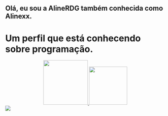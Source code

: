 ## Olá, eu sou a AlineRDG também conhecida como Alinexx.

# Um perfil que está conhecendo sobre programação.

<div align="center">
  <a href="https://github.com/rafaballerini">
  <img height="140em" src="https://github-readme-stats.vercel.app/api?username=AlineRDG&show_icons=true&theme=dark&include_all_commits=true&count_private=true"/>
  <img height="120em" src="https://github-readme-stats.vercel.app/api/top-langs/?username=AlineRDG&layout=compact&langs_count=7&theme=dark"/>
</div>
  
  <div>
   <a href="https://discord.gg/W7NJ8Eq784" target="_blank"><img src="https://img.shields.io/badge/Discord-7289DA?style=for-the-badge&logo=discord&logoColor=white" target="_blank"></a> 
  </div>
